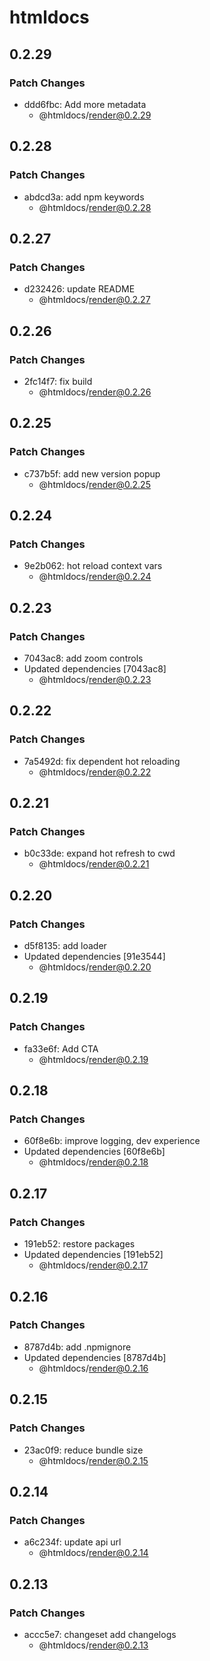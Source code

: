 # htmldocs

## 0.2.29

### Patch Changes

- ddd6fbc: Add more metadata
  - @htmldocs/render@0.2.29

## 0.2.28

### Patch Changes

- abdcd3a: add npm keywords
  - @htmldocs/render@0.2.28

## 0.2.27

### Patch Changes

- d232426: update README
  - @htmldocs/render@0.2.27

## 0.2.26

### Patch Changes

- 2fc14f7: fix build
  - @htmldocs/render@0.2.26

## 0.2.25

### Patch Changes

- c737b5f: add new version popup
  - @htmldocs/render@0.2.25

## 0.2.24

### Patch Changes

- 9e2b062: hot reload context vars
  - @htmldocs/render@0.2.24

## 0.2.23

### Patch Changes

- 7043ac8: add zoom controls
- Updated dependencies [7043ac8]
  - @htmldocs/render@0.2.23

## 0.2.22

### Patch Changes

- 7a5492d: fix dependent hot reloading
  - @htmldocs/render@0.2.22

## 0.2.21

### Patch Changes

- b0c33de: expand hot refresh to cwd
  - @htmldocs/render@0.2.21

## 0.2.20

### Patch Changes

- d5f8135: add loader
- Updated dependencies [91e3544]
  - @htmldocs/render@0.2.20

## 0.2.19

### Patch Changes

- fa33e6f: Add CTA
  - @htmldocs/render@0.2.19

## 0.2.18

### Patch Changes

- 60f8e6b: improve logging, dev experience
- Updated dependencies [60f8e6b]
  - @htmldocs/render@0.2.18

## 0.2.17

### Patch Changes

- 191eb52: restore packages
- Updated dependencies [191eb52]
  - @htmldocs/render@0.2.17

## 0.2.16

### Patch Changes

- 8787d4b: add .npmignore
- Updated dependencies [8787d4b]
  - @htmldocs/render@0.2.16

## 0.2.15

### Patch Changes

- 23ac0f9: reduce bundle size
  - @htmldocs/render@0.2.15

## 0.2.14

### Patch Changes

- a6c234f: update api url
  - @htmldocs/render@0.2.14

## 0.2.13

### Patch Changes

- accc5e7: changeset add changelogs
  - @htmldocs/render@0.2.13
